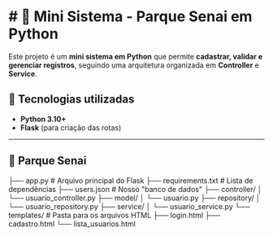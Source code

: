 # # 📌 Mini Sistema - Parque Senai em Python

Este projeto é um **mini sistema em Python** que permite **cadastrar, validar e gerenciar registros**, seguindo uma arquitetura organizada em **Controller** e **Service**.

## 🚀 Tecnologias utilizadas
- **Python 3.10+**
- **Flask** (para criação das rotas)

---

## 📂 Parque Senai

├── app.py # Arquivo principal do Flask
├── requirements.txt # Lista de dependências
├── users.json # Nosso "banco de dados"
├── controller/
│ └── usuario_controller.py
├── model/
│ └── usuario.py
├── repository/
│ └── usuario_repository.py
├── service/
│ └── usuario_service.py
└── templates/ # Pasta para os arquivos HTML
 ├── login.html
 ├── cadastro.html
 └── lista_usuarios.html
